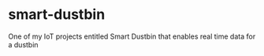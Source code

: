 # smart-dustbin
One of my IoT projects entitled Smart Dustbin that enables real time data for a dustbin
